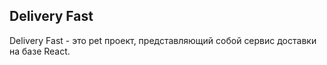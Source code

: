 ## Delivery Fast

Delivery Fast - это pet проект, представляющий собой сервис доставки на базе React.
